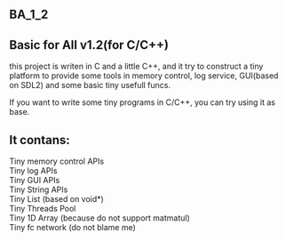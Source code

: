 ## BA_1_2
Basic for All v1.2(for C/C++)
-
this project is writen in C and a little C++, 
and it try to construct a tiny platform to provide some tools in
memory control, log service, GUI(based on SDL2) and some basic tiny usefull funcs.

If you want to write some tiny programs in C/C++, you can try using it as base.

It contans:
-
Tiny memory control APIs  
Tiny log APIs  
Tiny GUI APIs  
Tiny String APIs  
Tiny List (based on void*)  
Tiny Threads Pool  
Tiny 1D Array (because do not support matmatul)  
Tiny fc network (do not blame me)  
